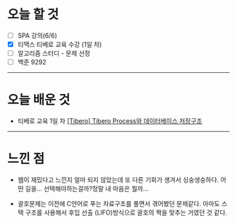 # 오늘 할 것

- [ ] SPA 강의(6/6)
- [x] 티맥스 티베로 교육 수강 (1일 차)
- [ ] 알고리즘 스터디 - 문제 선정
- [ ] 백준 9292

---

# 오늘 배운 것


- 티베로 교육 1일 차 [[Tibero] Tibero Process와 데이터베이스 저장구조](https://github.com/suran-kim/cnu_backend_TIL/blob/ff918a8adbf235bc3d43b1dcac5903ef492ba434/Study/Spring/%5BSpring%20Boot%5D%20SPA.md)

---

# 느낀 점
- 웹이 재밌다고 느낀지 얼마 되지 않았는데 또 다른 기회가 생겨서 싱숭생숭하다. 
어떤 길을... 선택해야하는걸까?정말 내 마음은 뭘까...

- 괄호문제는 이전에 C언어로 푸는 자료구조를 풀면서 겪어봤던 문제같다. 아마도 스택 구조를 사용해서 후입 선출 (LIFO)방식으로 괄호의 짝을 맞추는 거였던 것 같다.

<br/>